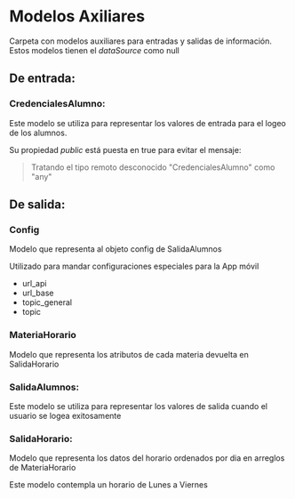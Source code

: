# Modelos Axiliares
Carpeta con modelos auxiliares para entradas y salidas de información.
Estos modelos tienen el _dataSource_ como null

## De entrada:
### CredencialesAlumno:

Este modelo se utiliza para representar los valores de entrada para el logeo de los alumnos.

Su propiedad _public_ está puesta en true para evitar el mensaje: 
>Tratando el tipo remoto desconocido "CredencialesAlumno" como "any"

## De salida:
### Config

Modelo que representa al objeto config de SalidaAlumnos

Utilizado para mandar configuraciones especiales para la App móvil

- url_api
- url_base
- topic_general
- topic

### MateriaHorario

Modelo que representa los atributos de cada materia devuelta en SalidaHorario

### SalidaAlumnos:

Este modelo se utiliza para representar los valores de salida cuando el usuario se logea exitosamente

### SalidaHorario:

Modelo que representa los datos del horario ordenados por dia en arreglos de MateriaHorario

Este modelo contempla un horario de Lunes a Viernes
